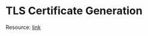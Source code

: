 # TLS Certificate Generation

Resource: [link](https://blog.devgenius.io/rusting-up-your-own-self-signed-certificate-generator-a85e39b948b0)
